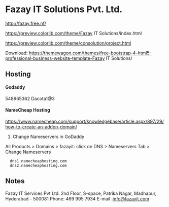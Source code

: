 # Fazay IT Solutions Pvt. Ltd.


http://fazay.free.nf/

https://preview.colorlib.com/theme/Fazay IT Solutions/index.html

https://preview.colorlib.com/theme/consolution/project.html

Download: https://themewagon.com/themes/free-bootstrap-4-html5-professional-business-website-template-Fazay IT Solutions/


## Hosting

#### Godaddy
548965362
Dacota1@3


#### NameCheap Hosting
https://www.namecheap.com/support/knowledgebase/article.aspx/897/29/how-to-create-an-addon-domain/

1. Change Nameservers in GoDaddy  

All Products > Domains > fazayit: click on DNS > Nameservers Tab > Change Nameservers  
```
  dns1.namecheaphosting.com
  dns2.namecheaphosting.com
```



## Notes

Fazay IT Services Pvt Ltd.
2nd Floor, S-space, Patrika Nagar, Madhapur, Hyderabad - 500081
Phone: 469 995 7934
E-mail :info@fazayit.com

